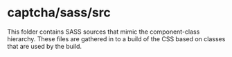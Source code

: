 # captcha/sass/src

This folder contains SASS sources that mimic the component-class hierarchy. These files
are gathered in to a build of the CSS based on classes that are used by the build.
